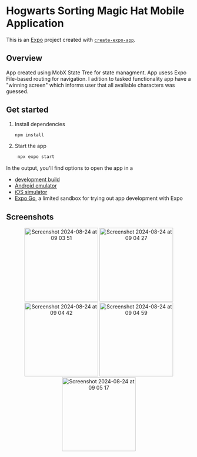 # Hogwarts Sorting Magic Hat Mobile Application 

This is an [Expo](https://expo.dev) project created with [`create-expo-app`](https://www.npmjs.com/package/create-expo-app).

## Overview

App created using MobX State Tree for state managment. App usess Expo File-based routing for navigation. I adition to tasked functionality app have a "winning screen" which informs user that all avaliable characters was guessed.


## Get started

1. Install dependencies

   ```bash
   npm install
   ```

2. Start the app

   ```bash
    npx expo start
   ```

In the output, you'll find options to open the app in a

- [development build](https://docs.expo.dev/develop/development-builds/introduction/)
- [Android emulator](https://docs.expo.dev/workflow/android-studio-emulator/)
- [iOS simulator](https://docs.expo.dev/workflow/ios-simulator/)
- [Expo Go](https://expo.dev/go), a limited sandbox for trying out app development with Expo

## Screenshots

<p align="center">
 <img  alt="Screenshot 2024-08-24 at 09 03 51" src="https://github.com/user-attachments/assets/49675d7d-748a-4992-8e51-ab49a26ce7b4" width="200">
 <img alt="Screenshot 2024-08-24 at 09 04 27" src="https://github.com/user-attachments/assets/0e98bb8c-49bd-40c0-a6a0-783e6683cc1a" width="200">
 <img  alt="Screenshot 2024-08-24 at 09 04 42" src="https://github.com/user-attachments/assets/5d2fff6e-9d32-415f-a368-dcac0f855e82" width="200">
 <img alt="Screenshot 2024-08-24 at 09 04 59" src="https://github.com/user-attachments/assets/54bf8b78-a70d-4c9a-8d6e-37984f9ebf56" width="200">
 <img alt="Screenshot 2024-08-24 at 09 05 17" src="https://github.com/user-attachments/assets/310121cb-f9ec-467d-ba1f-fa9421ae73df" width="200">
</p>
